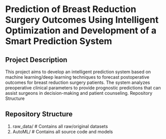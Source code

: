 # Prediction of Breast Reduction Surgery Outcomes Using Intelligent Optimization and Development of a Smart Prediction System
## Project Description
This project aims to develop an intelligent prediction system based on machine learning/deep learning techniques to forecast postoperative outcomes for breast reduction surgery patients. The system analyzes preoperative clinical parameters to provide prognostic predictions that can assist surgeons in decision-making and patient counseling.
Repository Structure
## Repository Structure
1. raw_data/                   # Contains all raw/original datasets
2. AutoML/                   # Contains all source code and models
